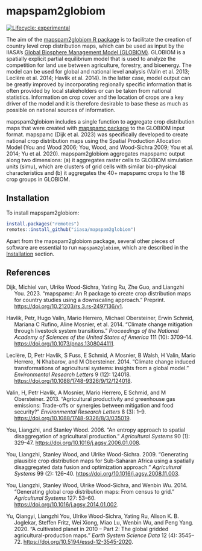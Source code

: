 
<!-- README.md is generated from README.Rmd. Please edit that file -->

# mapspam2globiom

<!-- badges: start -->

[![Lifecycle:
experimental](https://img.shields.io/badge/lifecycle-experimental-orange.svg)](https://www.tidyverse.org/lifecycle/#experimental)
<!-- badges: end -->

The aim of the [mapspam2globiom R
package](https://iiasa.github.io/mapspam2globiom) is to facilitate the
creation of country level crop distribution maps, which can be used as
input by the IIASA’s [Global Biosphere Management Model
(GLOBIOM)](globiom.org/). GLOBIOM is a spatially explicit partial
equilibrium model that is used to analyze the competition for land use
between agriculture, forestry, and bioenergy. The model can be used for
global and national level analysis (Valin et al. 2013; Leclère et al.
2014; Havlik et al. 2014). In the latter case, model output can be
greatly improved by incorporating regionally specific information that
is often provided by local stakeholders or can be taken from national
statistics. Information on crop cover and the location of crops are a
key driver of the model and it is therefore desirable to base these as
much as possible on national sources of information.

mapspam2globiom includes a single function to aggregate crop
distribution maps that were created with [mapspamc
package](https://michielvandijk.github.io/mapspamc/) to the GLOBIOM
input format. mapspamc (Dijk et al. 2023) was specifically developed to
create national crop distribution maps using the Spatial Production
Allocation Model (You and Wood 2006; You, Wood, and Wood-Sichra 2009;
You et al. 2014; Yu et al. 2020). mapspam2globiom aggregates mapspamc
output along two dimensions: (a) it aggregates raster cells to GLOBIOM
simulation units (simu), which are clusters of grid cells with similar
bio-physical characteristics and (b) it aggregates the 40+ mapspamc
crops to the 18 crop groups in GLOBIOM.

## Installation

To install mapspam2globiom:

``` r
install.packages("remotes")
remotes::install_github("iiasa/mapspam2globiom")
```

Apart from the mapspam2globiom package, several other pieces of software
are essential to run `mapspam2globiom`, which are described in the
[Installation](articles/installation.html) section.

## References

<div id="refs" class="references csl-bib-body hanging-indent">

<div id="ref-VanDijk2023" class="csl-entry">

Dijk, Michiel van, Ulrike Wood-Sichra, Yating Ru, Zhe Guo, and Liangzhi
You. 2023. “<span class="nocase">mapspamc: An R package to create crop
distribution maps for country studies using a downscaling
approach</span>.” Preprint.
<https://doi.org/10.21203/rs.3.rs-2497136/v1>.

</div>

<div id="ref-Havlik2014" class="csl-entry">

Havlik, Petr, Hugo Valin, Mario Herrero, Michael Obersteiner, Erwin
Schmid, Mariana C Rufino, Aline Mosnier, et al. 2014.
“<span class="nocase">Climate change mitigation through livestock system
transitions.</span>” *Proceedings of the National Academy of Sciences of
the United States of America* 111 (10): 3709–14.
<https://doi.org/10.1073/pnas.1308044111>.

</div>

<div id="ref-Leclere2014" class="csl-entry">

Leclère, D, Petr Havlik, S Fuss, E Schmid, A Mosnier, B Walsh, H Valin,
Mario Herrero, N Khabarov, and M Obersteiner. 2014.
“<span class="nocase">Climate change induced transformations of
agricultural systems: insights from a global model</span>.”
*Environmental Research Letters* 9 (12): 124018.
<https://doi.org/10.1088/1748-9326/9/12/124018>.

</div>

<div id="ref-Valin2013b" class="csl-entry">

Valin, H, Petr Havlik, A Mosnier, Mario Herrero, E Schmid, and M
Obersteiner. 2013. “<span class="nocase">Agricultural productivity and
greenhouse gas emissions: Trade-offs or synergies between mitigation and
food security?</span>” *Environmental Research Letters* 8 (3): 1–9.
<https://doi.org/10.1088/1748-9326/8/3/035019>.

</div>

<div id="ref-You2006" class="csl-entry">

You, Liangzhi, and Stanley Wood. 2006. “<span class="nocase">An entropy
approach to spatial disaggregation of agricultural production</span>.”
*Agricultural Systems* 90 (1): 329–47.
<https://doi.org/10.1016/j.agsy.2006.01.008>.

</div>

<div id="ref-You2009" class="csl-entry">

You, Liangzhi, Stanley Wood, and Ulrike Wood-Sichra. 2009.
“<span class="nocase">Generating plausible crop distribution maps for
Sub-Saharan Africa using a spatially disaggregated data fusion and
optimization approach</span>.” *Agricultural Systems* 99 (2): 126–40.
<https://doi.org/10.1016/j.agsy.2008.11.003>.

</div>

<div id="ref-You2014a" class="csl-entry">

You, Liangzhi, Stanley Wood, Ulrike Wood-Sichra, and Wenbin Wu. 2014.
“<span class="nocase">Generating global crop distribution maps: From
census to grid</span>.” *Agricultural Systems* 127: 53–60.
<https://doi.org/10.1016/j.agsy.2014.01.002>.

</div>

<div id="ref-Yu2020" class="csl-entry">

Yu, Qiangyi, Liangzhi You, Ulrike Wood-Sichra, Yating Ru, Alison K. B.
Joglekar, Steffen Fritz, Wei Xiong, Miao Lu, Wenbin Wu, and Peng Yang.
2020. “<span class="nocase">A cultivated planet in 2010 – Part 2: The
global gridded agricultural-production maps</span>.” *Earth System
Science Data* 12 (4): 3545–72.
<https://doi.org/10.5194/essd-12-3545-2020>.

</div>

</div>
